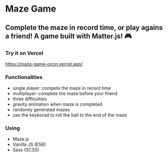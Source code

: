# Maze Game

## Complete the maze in record time, or play agains a friend! A game built with Matter.js! :video_game:

### Try it on Vercel

https://maze-game-orcin.vercel.app/

### Functionalities
* single player: compete the maze in record time
* multiplayer: complete the maze before your friend
* three difficulties
* gravity animation when maze is completed
* randomly generated mazes
* use the keyborad to roll the ball to the end of the maze

### Using
* Maze.js
* Vanilla JS (ES6)
* Sass (SCSS)